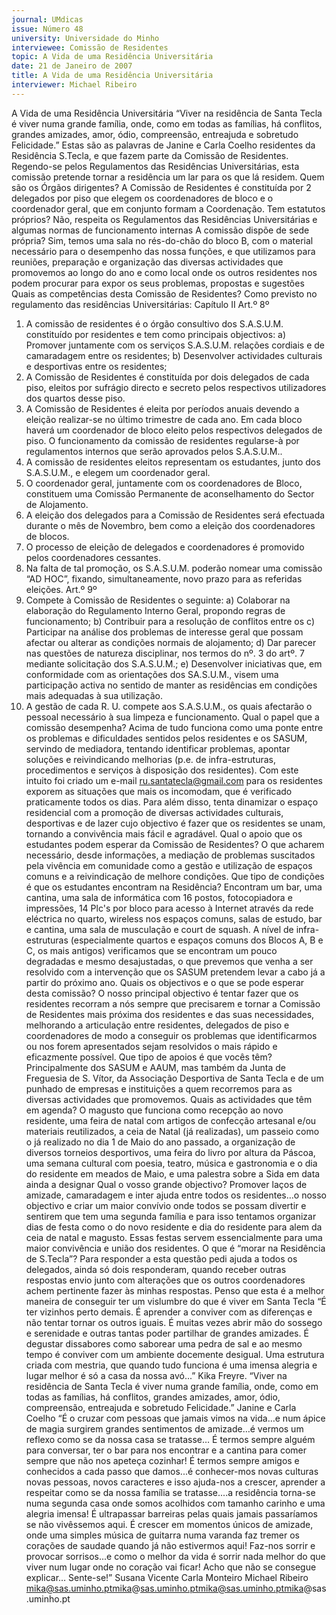 ```yaml
---
journal: UMdicas
issue: Número 48
university: Universidade do Minho
interviewee: Comissão de Residentes
topic: A Vida de uma Residência Universitária
date: 21 de Janeiro de 2007
title: A Vida de uma Residência Universitária
interviewer: Michael Ribeiro
---
```


A Vida de uma Residência Universitária
“Viver na residência de Santa Tecla é viver numa grande família, onde, como em todas as famílias, há conflitos, grandes
amizades, amor, ódio, compreensão, entreajuda e sobretudo Felicidade.” Estas são as palavras de Janine e Carla Coelho
residentes da Residência S.Tecla, e que fazem parte da Comissão de Residentes. Regendo-se pelos Regulamentos das
Residências Universitárias, esta comissão pretende tornar a residência um lar para os que lá residem.
Quem são os Órgãos dirigentes?
A Comissão de Residentes é constituída por 2
delegados por piso que elegem os coordenadores
de bloco e o coordenador geral, que em conjunto
formam a Coordenação.
Tem estatutos próprios?
Não, respeita os Regulamentos das Residências
Universitárias e algumas normas de
funcionamento internas
A comissão dispõe de sede própria?
Sim, temos uma sala no rés-do-chão do bloco B,
com o material necessário para o desempenho
das nossa funções, e que utilizamos para
reuniões, preparação e organização das diversas
actividades que promovemos ao longo do ano e
como local onde os outros residentes nos podem
procurar para expor os seus problemas, propostas
e sugestões
Quais as competências desta Comissão de
Residentes?
Como previsto no regulamento das residências
Universitárias: 
Capítulo II
Art.º 8º
1. A comissão de residentes é o órgão consultivo dos
S.A.S.U.M. constituído por residentes e tem como
principais objectivos: 
a) Promover juntamente com os serviços S.A.S.U.M.
relações cordiais e de camaradagem entre os
residentes;
b) Desenvolver actividades culturais e desportivas
entre os residentes;
2. A Comissão de Residentes é constituída por dois
delegados de cada piso, eleitos por sufrágio directo e
secreto pelos respectivos utilizadores dos quartos
desse piso.
3. A Comissão de Residentes é eleita por períodos
anuais devendo a eleição realizar-se no último
trimestre de cada ano.
Em cada bloco haverá um coordenador de bloco eleito
pelos respectivos delegados de piso.
O funcionamento da comissão de residentes regularse-à por regulamentos internos que serão aprovados
pelos S.A.S.U.M..
4. A comissão de residentes eleitos representam os
estudantes, junto dos S.A.S.U.M., e elegem um
coordenador geral.
5. O coordenador geral, juntamente com os
coordenadores de Bloco, constituem uma Comissão
Permanente de aconselhamento do Sector de
Alojamento.
6. A eleição dos delegados para a Comissão de
Residentes será efectuada durante o mês de
Novembro, bem como a eleição dos coordenadores de
blocos.
7. O processo de eleição de delegados e
coordenadores é promovido pelos coordenadores
cessantes.
8. Na falta de tal promoção, os S.A.S.U.M. poderão
nomear uma comissão “AD HOC”, fixando,
simultaneamente, novo prazo para as referidas
eleições.
Art.º 9º
1. Compete à Comissão de Residentes o seguinte: 
a) Colaborar na elaboração do Regulamento Interno
Geral, propondo regras de funcionamento;
b) Contribuir para a resolução de conflitos entre os
c) Participar na análise dos problemas de interesse
geral que possam afectar ou alterar as condições
normais de alojamento;
d) Dar parecer nas questões de natureza disciplinar,
nos termos do nº. 3 do artº. 7 mediante solicitação dos
S.A.S.U.M.;
e) Desenvolver iniciativas que, em conformidade com
as orientações dos SA.S.U.M., visem uma participação
activa no sentido de manter as residências em
condições mais adequadas à sua utilização.
2. A gestão de cada R. U. compete aos S.A.S.U.M., os
quais afectarão o pessoal necessário à sua limpeza e
funcionamento.
Qual o papel que a comissão desempenha?
Acima de tudo funciona como uma ponte entre os
problemas e dificuldades sentidos pelos
residentes e os SASUM, servindo de mediadora,
tentando identificar problemas, apontar soluções
e reivindicando melhorias (p.e. de infra-estruturas,
procedimentos e serviços à disposição dos
residentes). Com este intuito foi criado um e-mail
ru.santatecla@gmail.com para os residentes
exporem as situações que mais os incomodam,
que é verificado praticamente todos os dias.
Para além disso, tenta dinamizar o espaço
residencial com a promoção de diversas
actividades culturais, desportivas e de lazer cujo
objectivo é fazer que os residentes se unam,
tornando a convivência mais fácil e agradável.
Qual o apoio que os estudantes podem
esperar da Comissão de Residentes?
O que acharem necessário, desde informações, a
mediação de problemas suscitados pela vivência
em comunidade como a gestão e utilização de
espaços comuns e a reivindicação de melhore
condições.
Que tipo de condições é que os estudantes
encontram na Residência?
Encontram um bar, uma cantina, uma sala de
informática com 16 postos, fotocopiadora e
impressões, 14 Plc's por bloco para acesso à
Internet através da rede eléctrica no quarto,
wireless nos espaços comuns, salas de estudo,
bar e cantina, uma sala de musculação e court de
squash.
A nível de infra-estruturas (especialmente quartos
e espaços comuns dos Blocos A, B e C, os mais
antigos) verificamos que se encontram um pouco
degradadas e mesmo desajustadas, o que
prevemos que venha a ser resolvido com a
intervenção que os SASUM pretendem levar a
cabo já a partir do próximo ano.
Quais os objectivos e o que se pode esperar
desta comissão?
O nosso principal objectivo é tentar fazer que os
residentes recorram a nós sempre que precisarem
e tornar a Comissão de Residentes mais próxima
dos residentes e das suas necessidades,
melhorando a articulação entre residentes,
delegados de piso e coordenadores de modo a
conseguir os problemas que identificarmos ou nos
forem apresentados sejam resolvidos o mais
rápido e eficazmente possível.
Que tipo de apoios é que vocês têm?
Principalmente dos SASUM e AAUM, mas
também da Junta de Freguesia de S. Vítor, da
Associação Desportiva de Santa Tecla e de um
punhado de empresas e instituições a quem
recorremos para as diversas actividades que
promovemos.
Quais as actividades que têm em agenda?
O magusto que funciona como recepção ao novo
residente, uma feira de natal com artigos de
confecção artesanal e/ou materiais reutilizados, a
ceia de Natal (já realizadas), um passeio como o já
realizado no dia 1 de Maio do ano passado, a
organização de diversos torneios desportivos,
uma feira do livro por altura da Páscoa, uma
semana cultural com poesia, teatro, música e
gastronomia e o dia do residente em meados de
Maio, e uma palestra sobre a Sida em data ainda a
designar
Qual o vosso grande objectivo?
Promover laços de amizade, camaradagem e inter
ajuda entre todos os residentes…o nosso
objectivo e criar um maior convívio onde todos se
possam divertir e sentirem que tem uma segunda
família e para isso tentamos organizar dias de
festa como o do novo residente e dia do residente
para alem da ceia de natal e magusto. Essas
festas servem essencialmente para uma maior
convivência e união dos residentes.
O que é “morar na Residência de S.Tecla”?
Para responder a esta questão pedi ajuda a todos
os delegados, ainda só dois responderam,
quando receber outras respostas envio junto com
alterações que os outros coordenadores achem
pertinente fazer às minhas respostas. Penso que
esta é a melhor maneira de conseguir ter um
vislumbre do que é viver em Santa Tecla
“É ter vizinhos perto demais. É aprender a conviver com
as diferenças e não tentar tornar os outros iguais. É
muitas vezes abrir mão do sossego e serenidade e
outras tantas poder partilhar de grandes amizades. É
degustar dissabores como saborear uma pedra de sal e
ao mesmo tempo é conviver com um ambiente
docemente desigual. Uma estrutura criada com mestria,
que quando tudo funciona é uma imensa alegria e lugar
melhor é só a casa da nossa avó...”
Kika Freyre.
“Viver na residência de Santa Tecla é viver numa
grande família, onde, como em todas as famílias,
há conflitos, grandes amizades, amor, ódio,
compreensão, entreajuda e sobretudo
Felicidade.”
Janine e Carla Coelho
“É o cruzar com pessoas que jamais vimos na vida…e
num ápice de magia surgirem grandes sentimentos de
amizade…é vermos um reflexo como se da nossa
casa se tratasse… É termos sempre alguém para
conversar, ter o bar para nos encontrar e a cantina
para comer sempre que não nos apeteça cozinhar! É
termos sempre amigos e conhecidos a cada passo
que damos...é conhecer-mos novas culturas novas
pessoas, novos caracteres e isso ajuda-nos a crescer,
aprender a respeitar como se da nossa família se
tratasse....a residência torna-se numa segunda casa
onde somos acolhidos com tamanho carinho e uma
alegria imensa!
É ultrapassar barreiras pelas quais jamais
passaríamos se não vivêssemos aqui. É crescer em
momentos únicos de amizade, onde uma simples
música de guitarra numa varanda faz tremer os
corações de saudade quando já não estivermos aqui!
Faz-nos sorrir e provocar sorrisos...e como o melhor
da vida é sorrir nada melhor do que viver num lugar
onde no coração vai ficar!
Acho que não se consegue explicar… Sente-se!”
Susana Vicente
Carla Monteiro
Michael Ribeiro
mika@sas.uminho.ptmika@sas.uminho.ptmika@sas.uminho.ptmika@sas.uminho.pt